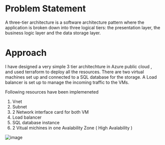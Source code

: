 # Problem Statement

A three-tier architecture is a software architecture pattern where the application is broken down into three logical tiers: the presentation layer, the business logic layer and the data storage layer.

# Approach

I have designed a very simple 3 tier architechture in Azure public cloud , and used terraform to deploy all the resources. There are two virtual machines set up and connected to a SQL database for the storage. A Load balancer is set up to manage the incoming traffic to the VMs. 

Following resources have been implemeneted

1. Vnet
2. Subnet
3. 2 Network interface card for both VM
4. Load balancer
5. SQL database instance
6. 2 Vitual michines in one Avalability Zone ( High Avalability )

![image](https://user-images.githubusercontent.com/31053231/179350782-337cb878-3042-437a-b4b4-db889fb9528d.png)


